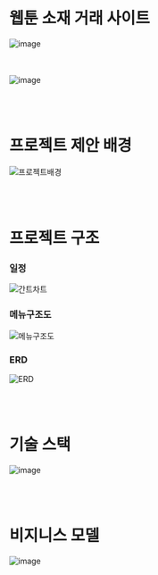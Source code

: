 # 웹툰 소재 거래 사이트
![image](https://github.com/ChangMinPark2/Webtoon-material-Project/assets/110027004/a50a5dd5-0d0c-4225-bc82-6a8094d37d43)

<br><br>
![image](https://github.com/ChangMinPark2/Webtoon-material-Project/assets/110027004/d8da5ffd-c8f0-4b48-92dd-c66ef49d7328)

<br><br>

# 프로젝트 제안 배경
![프로젝트배경](https://github.com/ChangMinPark2/Webtoon-material-Project/assets/110027004/3fdb4dbd-6923-4133-a9ee-46140ecfd653)

<br><br>

# 프로젝트 구조

### 일정
![간트차트](https://github.com/ChangMinPark2/Webtoon-material-Project/assets/110027004/b81ffcef-b361-4b82-9107-fda1b19e63f9)

### 메뉴구조도
![메뉴구조도](https://github.com/ChangMinPark2/Webtoon-material-Project/assets/110027004/45d100f2-a5d5-414a-9feb-4fc736668237)

### ERD
![ERD](https://github.com/ChangMinPark2/Webtoon-material-Project/assets/110027004/5e2a959d-347f-47ae-b9e5-7534c1688b5e)

<br><br>

# 기술 스택
![image](https://github.com/ChangMinPark2/Webtoon-material-Project/assets/110027004/a30a176b-bd90-4322-b1fe-ac58a249665d)

<br><br>

# 비지니스 모델
![image](https://github.com/ChangMinPark2/Webtoon-material-Project/assets/110027004/7d0124d4-3138-4c08-aeb7-85fd2617782b)

<br><br>
